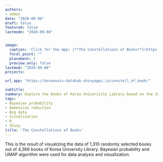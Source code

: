 ```yaml
---
authors:
- admin
date: "2020-09-08"
draft: false
featured: false
lastmode: "2020-09-08"


image:
  caption: 'Click for the App: [**The Constellations of Books**](https://koreauniv-datahub.shinyapps.io/constell_of_book/)'
  focal_point: ""
  placement: 2
  preview_only: false
lastmod: "2020-09-08"
projects: 

url_app: "https://koreauniv-datahub.shinyapps.io/constell_of_book/"

subtitle: 
summary: Explore the books of Korea Univerisity Library based on the 10 years of book loan records.
tags:
- Bayesian probability
- Demension reduction
- Big data
- Visualization
- R
- Shiny
title: 'The Constellations of Books'
---
```



This is the result of visualizing the data of 1,310 randomly selected books out of 4,366 books of Korea University Library. Bayesian probability and UMAP algorithm were used for data analysis and visualization.
